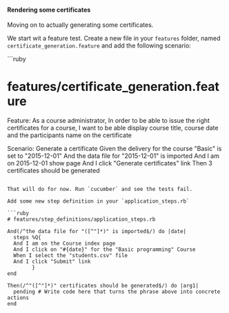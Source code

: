 #### Rendering some certificates

Moving on to actually generating some certificates.

We start wit a feature test. Create a new file in your `features` folder, named `certificate_generation.feature` and add the following scenario:

´´´ruby
# features/certificate_generation.feature

Feature: As a course administrator,
  In order to be able to issue the right certificates for a course,
  I want to be able display course title, course date and the
  participants name on the certificate


Scenario: Generate a certificate
  Given the delivery for the course "Basic" is set to "2015-12-01"
  And the data file for "2015-12-01" is imported
  And I am on 2015-12-01 show page
  And I click "Generate certificates" link
  Then 3 certificates should be generated
```

That will do for now. Run `cucumber` and see the tests fail.

Add some new step definition in your `application_steps.rb`

```ruby
# features/step_definitions/application_steps.rb

And(/^the data file for "([^"]*)" is imported$/) do |date|
  steps %Q{
  And I am on the Course index page
  And I click on "#{date}" for the "Basic programming" Course
  When I select the "students.csv" file
  And I click "Submit" link
        }
end

Then(/^"([^"]*)" certificates should be generated$/) do |arg1|
  pending # Write code here that turns the phrase above into concrete actions
end
```

